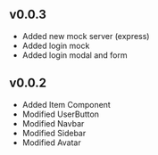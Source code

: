 **v0.0.3**
----------
- Added new mock server (express)
- Added login mock
- Added login modal and form


**v0.0.2**
---------
- Added Item Component
- Modified UserButton
- Modified Navbar
- Modified Sidebar
- Modified Avatar
